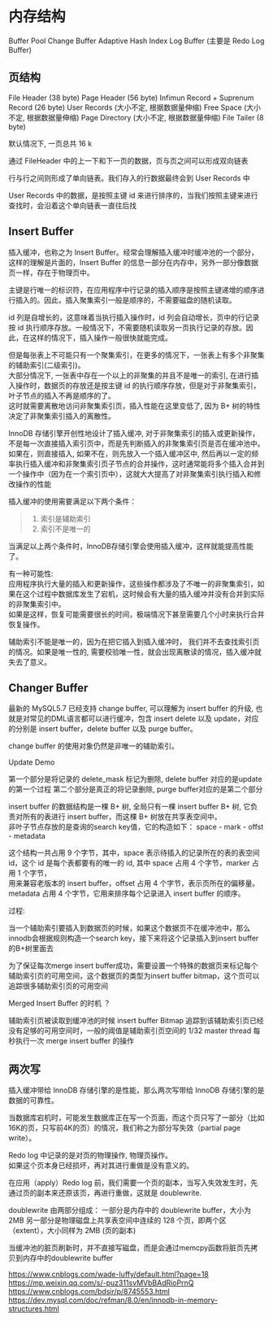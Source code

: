 # 内存结构

Buffer Pool
Change Buffer
Adaptive Hash Index
Log Buffer (主要是 Redo Log Buffer)

## 页结构

File Header (38 byte)
Page Header (56 byte)
Infimun Record + Suprenum Record (26 byte)
User Records (大小不定, 根据数据量伸缩)
Free Space (大小不定, 根据数据量伸缩)
Page Directory (大小不定, 根据数据量伸缩)
File Tailer (8 byte)

默认情况下, 一页总共 16 k


通过 FileHeader 中的上一下和下一页的数据，页与页之间可以形成双向链表

行与行之间则形成了单向链表。我们存入的行数据最终会到 User Records 中

User Records 中的数据，是按照主键 id 来进行排序的，当我们按照主键来进行查找时，会沿着这个单向链表一直往后找





## Insert Buffer 

插入缓冲，也称之为 Insert Buffer。经常会理解插入缓冲时缓冲池的一个部分，这样的理解是片面的，Insert Buffer 的信息一部分在内存中，另外一部分像数据页一样，存在于物理页中。

主键是行唯一的标识符，在应用程序中行记录的插入顺序是按照主键递增的顺序进行插入的。因此，插入聚集索引一般是顺序的，不需要磁盘的随机读取。

id 列是自增长的，这意味着当执行插入操作时，id 列会自动增长，页中的行记录按 id 执行顺序存放。一般情况下，不需要随机读取另一页执行记录的存放。因此，在这样的情况下，插入操作一般很快就能完成。

但是每张表上不可能只有一个聚集索引，在更多的情况下，一张表上有多个非聚集的辅助索引(二级索引)。   
大部分情况下, 一张表中存在一个以上的非聚集的并且不是唯一的索引, 在进行插入操作时，数据页的存放还是按主键 id 的执行顺序存放，但是对于非聚集索引，叶子节点的插入不再是顺序的了。  
这时就需要离散地访问非聚集索引页，插入性能在这里变低了, 因为 B+ 树的特性决定了非聚集索引插入的离散性。

InnoDB 存储引擎开创性地设计了插入缓冲, 对于非聚集索引的插入或更新操作，不是每一次直接插入索引页中，而是先判断插入的非聚集索引页是否在缓冲池中。
    如果在，则直接插入, 
    如果不在，则先放入一个插入缓冲区中, 然后再以一定的频率执行插入缓冲和非聚集索引页子节点的合并操作，这时通常能将多个插入合并到一个操作中（因为在一个索引页中），这就大大提高了对非聚集索引执行插入和修改操作的性能    


插入缓冲的使用需要满足以下两个条件：
> 1. 索引是辅助索引
> 2. 索引不是唯一的

当满足以上两个条件时，InnoDB存储引擎会使用插入缓冲，这样就能提高性能了。

有一种可能性:   
应用程序执行大量的插入和更新操作，这些操作都涉及了不唯一的非聚集索引，如果在这个过程中数据库发生了宕机，这时候会有大量的插入缓冲并没有合并到实际的非聚集索引中。  
如果是这样，恢复可能需要很长的时间，极端情况下甚至需要几个小时来执行合并恢复操作。

辅助索引不能是唯一的，因为在把它插入到插入缓冲时， 我们并不去查找索引页的情况。如果是唯一性的, 需要校验唯一性，就会出现离散读的情况，插入缓冲就失去了意义。

## Changer Buffer

最新的 MySQL5.7 已经支持 change buffer, 可以理解为 insert buffer 的升级, 也就是对常见的DML语言都可以进行缓冲，包含 insert delete 以及 update，对应的分别是 insert buffer，delete buffer 以及 purge buffer。

change buffer 的使用对象仍然是非唯一的辅助索引。


Update Demo

第一个部分是将记录的 delete_mask 标记为删除, delete buffer 对应的是update的第一个过程
第二个部分是真正的将记录删除, purge buffer对应的是第二个部分


insert buffer 的数据结构是一棵 B+ 树, 全局只有一棵 insert buffer B+ 树, 它负责对所有的表进行 insert buffer，而这棵 B+ 树放在共享表空间中。  
非叶子节点存放的是查询的search key值，它的构造如下：  space - mark - offst - metadata

这个结构一共占用 9 个字节，其中，space 表示待插入的记录所在的表的表空间 id，这个 id 是每个表都要有的唯一的 id, 其中 space 占用 4 个字节，marker 占用 1 个字节，  
用来兼容老版本的 insert buffer，offset 占用 4 个字节，表示页所在的偏移量。
metadata 占用 4 个字节，它用来排序每个记录进入 insert buffer 的顺序。

过程:  

当一个辅助索引要插入到数据页的时候，如果这个数据页不在缓冲池中，那么innodb会根据规则构造一个search key，接下来将这个记录插入到insert buffer的B+树里面去

为了保证每次merge insert buffer成功，需要设置一个特殊的数据页来标记每个辅助索引页的可用空间，这个数据页的类型为insert buffer bitmap，这个页可以追踪很多辅助索引页的可用空间


Merged Insert Buffer 的时机 ？

辅助索引页被读取到缓冲池的时候
insert buffer Bitmap 追踪到该辅助索引页已经没有足够的可用空间时，一般的阈值是辅助索引页空间的 1/32
master thread 每秒执行一次 merge insert buffer 的操作


## 两次写

插入缓冲带给 InnoDB 存储引擎的是性能，那么两次写带给 InnoDB 存储引擎的是数据的可靠性。

当数据库宕机时，可能发生数据库正在写一个页面，而这个页只写了一部分（比如16K的页，只写前4K的页）的情况，我们称之为部分写失效（partial page write）。


Redo log 中记录的是对页的物理操作, 物理页操作。  
如果这个页本身已经损坏，再对其进行重做是没有意义的。  

在应用（apply）Redo log 前，我们需要一个页的副本，当写入失效发生时，先通过页的副本来还原该页，再进行重做，这就是 doublewrite.

doublewrite 由两部分组成：
一部分是内存中的 doublewrite buffer，大小为 2MB
另一部分是物理磁盘上共享表空间中连续的 128 个页，即两个区（extent），大小同样为 2MB (页的副本) 

当缓冲池的脏页刷新时，并不直接写磁盘，而是会通过memcpy函数将脏页先拷贝到内存中的doublewrite buffer





https://www.cnblogs.com/wade-luffy/default.html?page=18
https://mp.weixin.qq.com/s/-puz311svMVbBAdRioPrnQ
https://www.cnblogs.com/bdsir/p/8745553.html
https://dev.mysql.com/doc/refman/8.0/en/innodb-in-memory-structures.html